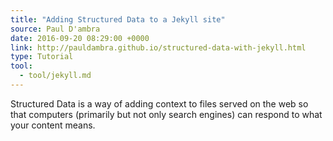 ```yaml
---
title: "Adding Structured Data to a Jekyll site"
source: Paul D'ambra
date: 2016-09-20 08:29:00 +0000
link: http://pauldambra.github.io/structured-data-with-jekyll.html
type: Tutorial
tool:
  - tool/jekyll.md
---
```

Structured Data is a way of adding context to files served on the web so that computers (primarily but not only search engines) can respond to what your content means.





